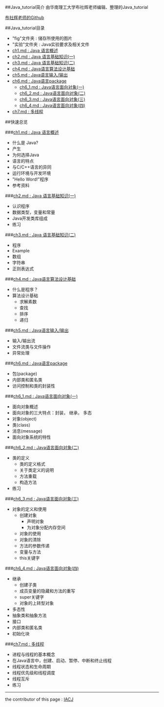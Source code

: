 ##Java_tutorial简介
由华南理工大学布社辉老师编辑、整理的Java_tutorial

[布社辉老师的Github](https://github.com/bushehui)

##Java_tutorial目录

* "fig"文件夹 : 储存所使用的图片
* "实验"文件夹 : Java实验要求及相关文件 
* [ch1.md : Java 语言概述](https://github.com/bushehui/Java_tutorial/blob/master/ch1.md)
* [ch2.md : Java 语言基础知识(一)](https://github.com/bushehui/Java_tutorial/blob/master/ch2.md)
* [ch3.md : Java 语言基础知识(二)](https://github.com/bushehui/Java_tutorial/blob/master/ch3.md)
* [ch4.md : Java语言算法设计基础](https://github.com/bushehui/Java_tutorial/blob/master/ch4.md)
* [ch5.md : Java语言输入/输出](https://github.com/bushehui/Java_tutorial/blob/master/ch5.md)
* [ch6.md : Java语言package](https://github.com/bushehui/Java_tutorial/blob/master/ch6.md)
	* [ch6_1.md : Java语言面向对象(一)](https://github.com/bushehui/Java_tutorial/blob/master/ch6_1.md)
	* [ch6_2.md : Java语言面向对象(二)](https://github.com/bushehui/Java_tutorial/blob/master/ch6_2.md)
	* [ch6_3.md : Java语言面向对象(三)](https://github.com/bushehui/Java_tutorial/blob/master/ch6_3.md)
	* [ch6_4.md : Java语言面向对象(四)](https://github.com/bushehui/Java_tutorial/blob/master/ch6_4.md)
* [ch7.md : 多线程](https://github.com/bushehui/Java_tutorial/blob/master/ch7.md)

##快速总览

###[ch1.md : Java 语言概述](https://github.com/bushehui/Java_tutorial/blob/master/ch1.md)
* 什么是 Java?
* 产生
* 为何选择Java
* 语言的特点
* 与C/C++语言的异同
* 运行环境与开发环境
* "Hello Word!"程序
* 参考资料

###[ch2.md : Java 语言基础知识(一)](https://github.com/bushehui/Java_tutorial/blob/master/ch2.md)
* 认识程序
* 数据类型，变量和常量
* Java开发类库组成
* 练习

###[ch3.md : Java 语言基础知识(二)](https://github.com/bushehui/Java_tutorial/blob/master/ch3.md)
* 程序
* Example
* 数组
* 字符串
* 正则表达式

###[ch4.md : Java语言算法设计基础](https://github.com/bushehui/Java_tutorial/blob/master/ch4.md)
* 什么是程序？
* 算法设计基础
	* 求解素数
	* 查找
	* 排序
	* 递归

###[ch5.md : Java语言输入/输出](https://github.com/bushehui/Java_tutorial/blob/master/ch5.md)
* 输入/输出流
* 文件流类与文件操作
* 异常处理

###[ch6.md : Java语言package](https://github.com/bushehui/Java_tutorial/blob/master/ch6.md)
* 包(package)
* 内部类和匿名类
* 访问控制和类的封装性

###[ch6_1.md : Java语言面向对象(一)](https://github.com/bushehui/Java_tutorial/blob/master/ch6_1.md)
* 面向对象概述
* 面向对象的三大特点：封装， 继承， 多态
* 对象(object)
* 类(class)
* 消息(message)
* 面向对象系统的特性

###[ch6_2.md : Java语言面向对象(二)](https://github.com/bushehui/Java_tutorial/blob/master/ch6_2.md)
* 类的定义
	* 类的定义格式
	* 关于类定义的说明
	* 方法重载
	* 构造方法
* 练习

###[ch6_3.md : Java语言面向对象(三)](https://github.com/bushehui/Java_tutorial/blob/master/ch6_3.md)
* 对象的定义和使用
	*  创建对象
		*  声明对象
		*  为对象分配内存空间
	* 对象的使用
	* 对象的清除
	* 方法的参数传递
	* 变量与方法
	* this关键字
	
###[ch6_4.md : Java语言面向对象(四)](https://github.com/bushehui/Java_tutorial/blob/master/ch6_4.md)
* 继承
	* 创建子类
	* 成员变量的隐藏和方法的重写
	* super关键字
	* 对象的上转型对象
* 多态性
* 抽象类和抽象方法
* 接口
* 内部类和匿名类
* 初始化块

###[ch7.md : 多线程](https://github.com/bushehui/Java_tutorial/blob/master/ch7.md)
* 进程与线程的基本概念
* 在Java语言中，创建、启动、暂停、中断和终止线程
* 线程状态和生命周期
* 线程优先级和线程调度
* 线程互斥
* 练习
 
---
the contributor of this page : [IACJ](https://github.com/IACJ)
